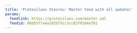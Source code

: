 ```yaml
---
title: 'Protesilaos Stavrou: Master feed with all updates'
params:
  feedlink: https://protesilaos.com/master.xml
  feedid: 08d55f7a4a1025f3cc3cc62f0184a701
---
```

